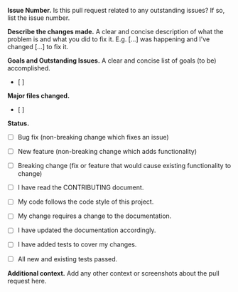 **Issue Number.**
Is this pull request related to any outstanding issues? If so, list the issue number.


**Describe the changes made.**
A clear and concise description of what the problem is and what you did to fix it. E.g. [...] was happening and I've changed [...] to fix it.


**Goals and Outstanding Issues.**
A clear and concise list of goals (to be) accomplished.  
- [ ] 


**Major files changed.**  
- [ ]

**Status.**
- [ ] Bug fix (non-breaking change which fixes an issue)
- [ ] New feature (non-breaking change which adds functionality)
- [ ] Breaking change (fix or feature that would cause existing functionality to change)
- [ ] I have read the CONTRIBUTING document.
- [ ] My code follows the code style of this project.
- [ ] My change requires a change to the documentation.
- [ ] I have updated the documentation accordingly.
- [ ] I have added tests to cover my changes.
- [ ] All new and existing tests passed.


**Additional context.**
Add any other context or screenshots about the pull request here.
